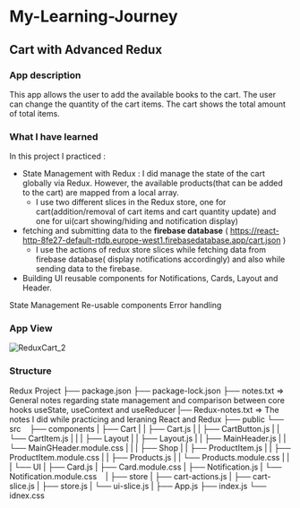 # My-Learning-Journey
## Cart with Advanced Redux
### App description
This app allows the user to add the available books to the cart. The user can change the quantity of the cart items. The cart shows the total amount of total items. 

### What I have learned
In this project I practiced :
* State Management with Redux : I did manage the state of the cart globally via Redux. However, the available products(that can be added to the cart) are mapped from a local array.
  - I use two different slices in the Redux store, one for cart(addition/removal of cart items and cart quantity update) and one for ui(cart showing/hiding and notification display)
* fetching and submitting data to the **firebase database** ( https://react-http-8fe27-default-rtdb.europe-west1.firebasedatabase.app/cart.json )
  - I use the actions of redux store slices while fetching data from firebase database( display notifications accordingly) and also while sending data to the firebase.
* Building UI reusable components for Notifications, Cards, Layout and Header.

State Management
Re-usable components
Error handling

### App View
![ReduxCart_2](https://github.com/ciubiadi/My-Learning-Journey/assets/46215033/e512a284-d33e-4ded-88ae-72b402609c74)

### Structure
Redux Project
├── package.json
├── package-lock.json
├── notes.txt           => General notes regarding state management and comparison between core hooks useState, useContext and useReducer 
|── Redux-notes.txt     => The notes I did while practicing and leraning React and Redux
├── public
└── src
    ├── components
    |   ├── Cart
    |   |   ├── Cart.js
    |   |   ├── CartButton.js
    |   |   └── CartItem.js
    |   |
    |   ├── Layout
    |   |   ├── Layout.js
    |   |   ├── MainHeader.js
    |   |   └── MainGHeader.module.css
    |   |
    |   ├── Shop
    |   |   ├── ProductItem.js
    |   |   ├── ProductItem.module.css
    |   |   ├── Products.js
    |   |   └── Products.module.css
    |   |   
    |   └── UI
    |       ├── Card.js
    |       ├── Card.module.css
    |       ├── Notification.js
    |       └── Notification.module.css
    |
    ├── store
    |   ├── cart-actions.js
    |   ├── cart-slice.js
    |   ├── store.js
    |   └── ui-slice.js
    |
    ├── App.js
    ├── index.js
    └── idnex.css
